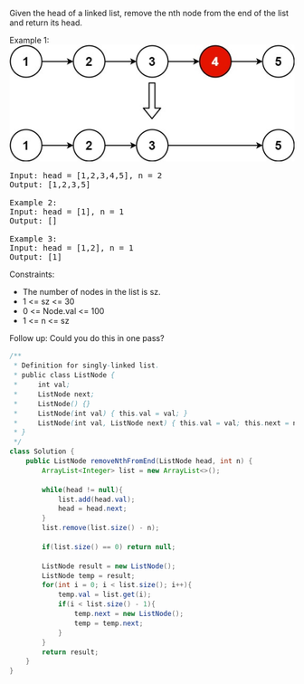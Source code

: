 Given the head of a linked list, remove the nth node from the end of the list and return its head.

Example 1:
![img.png](img.png)
<pre>
Input: head = [1,2,3,4,5], n = 2
Output: [1,2,3,5]

Example 2:
Input: head = [1], n = 1
Output: []

Example 3:
Input: head = [1,2], n = 1
Output: [1]
</pre>

Constraints:
- The number of nodes in the list is sz.
- 1 <= sz <= 30
- 0 <= Node.val <= 100
- 1 <= n <= sz

Follow up: Could you do this in one pass?

```java
/**
 * Definition for singly-linked list.
 * public class ListNode {
 *     int val;
 *     ListNode next;
 *     ListNode() {}
 *     ListNode(int val) { this.val = val; }
 *     ListNode(int val, ListNode next) { this.val = val; this.next = next; }
 * }
 */
class Solution {
    public ListNode removeNthFromEnd(ListNode head, int n) {
        ArrayList<Integer> list = new ArrayList<>();
        
        while(head != null){
            list.add(head.val);
            head = head.next;
        }
        list.remove(list.size() - n);
        
        if(list.size() == 0) return null;
        
        ListNode result = new ListNode();
        ListNode temp = result;
        for(int i = 0; i < list.size(); i++){
            temp.val = list.get(i);
            if(i < list.size() - 1){
                temp.next = new ListNode();
                temp = temp.next;
            }
        }
        return result;
    }
}
```